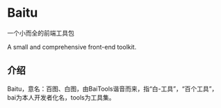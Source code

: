 # Baitu

一个小而全的前端工具包

A small and comprehensive front-end toolkit.

## 介绍

Baitu，意名：百图、白图，由BaiTools谐音而来，指“白-工具”，“百个工具”，bai为本人开发者化名，tools为工具集。


